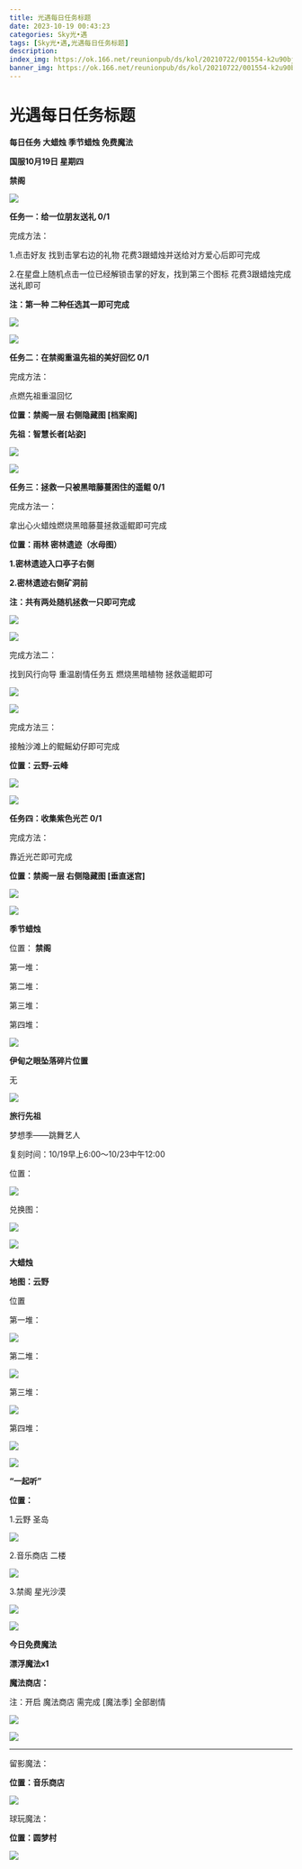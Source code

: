 ```yaml
---
title: 光遇每日任务标题
date: 2023-10-19 00:43:23
categories: Sky光•遇
tags: [Sky光•遇,光遇每日任务标题]
description: 
index_img: https://ok.166.net/reunionpub/ds/kol/20210722/001554-k2u90bj7ay.png?imageView&thumbnail=600x0&type=jpg
banner_img: https://ok.166.net/reunionpub/ds/kol/20210722/001554-k2u90bj7ay.png?imageView&thumbnail=600x0&type=jpg
---
```

# 光遇每日任务标题
**每日任务 大蜡烛 季节蜡烛 免费魔法**

 **国服10月19日 星期四**

 **禁阁**

![](https://img.166.net/reunionpub/ds/kol/20231019/001235-c1437rb9ud.jpg)

 **任务一：给一位朋友送礼 0/1**

完成方法：

1.点击好友 找到击掌右边的礼物 花费3跟蜡烛并送给对方爱心后即可完成

2.在星盘上随机点击一位已经解锁击掌的好友，找到第三个图标 花费3跟蜡烛完成送礼即可

 **注：第一种 二种任选其一即可完成**

![](https://img.166.net/reunionpub/ds/kol/20231019/000238-y7oanrsp0t.png)

![](https://img.166.net/reunionpub/ds/kol/20231019/000245-gm9os8z6ub.jpeg)

 **任务二：在禁阁重温先祖的美好回忆 0/1**

完成方法：

点燃先祖重温回忆

 **位置：禁阁一层   右侧隐藏图 [档案阁]**

 **先祖：智慧长者[站姿]**

![](https://img.166.net/reunionpub/ds/kol/20231019/000409-a4qgd95ylt.jpeg)

![](https://img.166.net/reunionpub/ds/kol/20231019/000416-jnvpufqbt2.jpeg)

 **任务三：拯救一只被黑暗藤蔓困住的遥鲲 0/1**

完成方法一：

拿出心火蜡烛燃烧黑暗藤蔓拯救遥鲲即可完成

 **位置：雨林 密林遗迹（水母图）**

 **1.密林遗迹入口亭子右侧**

 **2.密林遗迹右侧矿洞前**

 **注：共有两处随机拯救一只即可完成**

![](https://img.166.net/reunionpub/ds/kol/20231019/000516-795qw42jhg.png)

![](https://img.166.net/reunionpub/ds/kol/20231019/000529-jl2c875ezk.png)

完成方法二：

找到风行向导 重温剧情任务五 燃烧黑暗植物 拯救遥鲲即可

![](https://img.166.net/reunionpub/ds/kol/20231019/000541-9zkptqysng.jpeg)

![](https://img.166.net/reunionpub/ds/kol/20231019/000610-cz7jdaos9q.png)

完成方法三：

接触沙滩上的鲲鳐幼仔即可完成

 **位置：云野-云峰**

![](https://img.166.net/reunionpub/ds/kol/20231019/000622-l7hu61tcve.jpg)

![](https://img.166.net/reunionpub/ds/kol/20231019/000628-ng4jelo1w0.jpg)

 **任务四：收集紫色光芒 0/1**

完成方法：

靠近光芒即可完成

 **位置：禁阁一层 右侧隐藏图 [垂直迷宫]**

![](https://img.166.net/reunionpub/ds/kol/20231019/000656-j8kvioudmf.jpeg)

![](https://img.166.net/reunionpub/ds/kol/20231014/003453-vozlin1q8p.png)

 **季节蜡烛**

位置： **禁阁**

第一堆：

第二堆：

第三堆：

第四堆：

![](https://img.166.net/reunionpub/ds/kol/20231014/003453-vozlin1q8p.png)

 **伊甸之眼坠落碎片位置**

无

![](https://img.166.net/reunionpub/ds/kol/20231014/002539-7uzhdl3t0m.png)

 **旅行﻿先祖**

梦想季——跳舞艺人

复刻时间：10/19早上6:00～10/23中午12:00

位置：

![](https://img.166.net/reunionpub/ds/kol/20231018/074356-lc089pasfn.jpg)

兑换图：

![](https://img.166.net/reunionpub/ds/kol/20231018/074417-l2b8amisor.jpeg)

![](https://img.166.net/reunionpub/ds/kol/20231014/002539-7uzhdl3t0m.png)

 **大蜡烛**

 **地图：云野**

位置

第一堆：

![](https://img.166.net/reunionpub/ds/kol/20231018/235115-7oj82i46sn.png)

第二堆：

![](https://img.166.net/reunionpub/ds/kol/20231018/235242-c7wvd65znq.png)

第三堆：

![](https://img.166.net/reunionpub/ds/kol/20231018/235252-p39mbln1ce.png)

第四堆：

![](https://img.166.net/reunionpub/ds/kol/20231018/235303-kg4ety8sc2.png)

![](https://img.166.net/reunionpub/ds/kol/20231014/003005-dok0cb2fuz.png)

 **“一起听”**

 **位置：**

1.云野 圣岛

![](https://img.166.net/reunionpub/ds/kol/20231014/004010-de83b4jwu6.jpeg)

2.音乐商店 二楼

![](https://img.166.net/reunionpub/ds/kol/20231014/004020-k8jwmpg94o.jpeg)

3.禁阁 星光沙漠

![](https://img.166.net/reunionpub/ds/kol/20231014/004040-1mpch2gvy6.png)

![](https://img.166.net/reunionpub/ds/kol/20231014/004048-gyt2imp830.png)

 **今日免费魔法**

 **漂浮魔法x1**

 **魔法商店：**

注：开启 魔法商店 需完成 [魔法季] 全部剧情

![](https://img.166.net/reunionpub/ds/kol/20231014/004605-qmuiowanf4.png)

![](https://img.166.net/reunionpub/ds/kol/20231018/234948-8u0qncosim.jpeg)

 ****

留影魔法：

 **位置：音乐商店**

![](https://img.166.net/reunionpub/ds/kol/20231014/004941-6k9cb1yuv0.png)

球玩魔法：

 **位置：圆梦村**

![](https://img.166.net/reunionpub/ds/kol/20231014/005022-4hnlvzm7iu.png)

